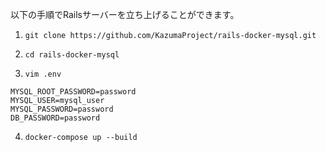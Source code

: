 以下の手順でRailsサーバーを立ち上げることができます。

1. `git clone https://github.com/KazumaProject/rails-docker-mysql.git`

2. `cd rails-docker-mysql`

3. `vim .env`
```
MYSQL_ROOT_PASSWORD=password
MYSQL_USER=mysql_user
MYSQL_PASSWORD=password
DB_PASSWORD=password
```

4. `docker-compose up --build`
